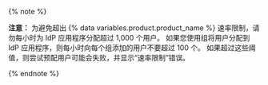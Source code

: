 {% note %}

**注意：** 为避免超出 {% data variables.product.product_name %} 速率限制，请勿每小时为 IdP 应用程序分配超过 1,000 个用户。 如果您使用组将用户分配到 IdP 应用程序，则每小时向每个组添加的用户不要超过 100 个。 如果超过这些阈值，则尝试预配用户可能会失败，并显示“速率限制”错误。

{% endnote %}
